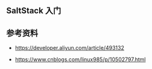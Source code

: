 ## SaltStack 入门

## 参考资料

- <https://developer.aliyun.com/article/493132>

- <https://www.cnblogs.com/linux985/p/10502797.html>